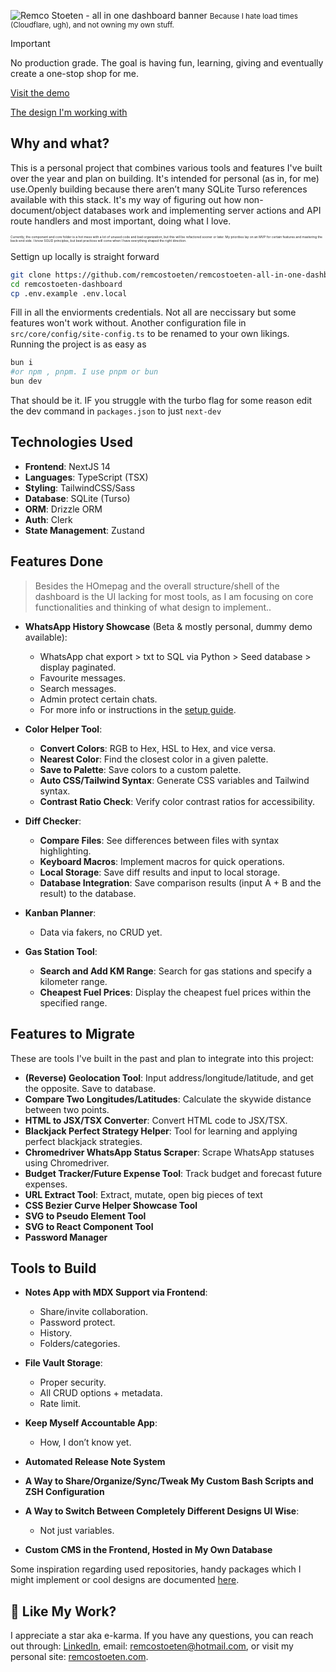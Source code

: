 ![Remco Stoeten - all in one dashboard banner](https://github.com/user-attachments/assets/7324013b-faad-4081-86bb-23890f445552)
<small>Because I hate load times (Cloudflare, ugh), and not owning my own stuff.</small>

> [!IMPORTANT]  
>  No production grade. The goal is having fun, learning, giving and eventually create a one-stop shop for me.

[Visit the demo](https://panel.remcostoeten.com)

[The design I'm working with](https://www.figma.com/community/file/1380305920742671237)


## Why and what?

This is a personal project that combines various tools and features I've built over the year and plan on building. It's intended for personal (as in, for me) use.Openly building because there aren’t many SQLite Turso references available with this stack. It's my way of figuring out how non-document/object databases work and implementing server actions and API route handlers and most important, doing what I love.

<span style="font-size:5px;">Currently, the component and core folder is a hot mess with a lot of unused code and bad organization, but this will be refactored sooner or later. My priorities lay on an MVP for certain features and mastering the back-end side. I know SOLID principles, but best practices will come when I have everything shaped the right direction.</span>

Settign up locally is straight forward
```bash
git clone https://github.com/remcostoeten/remcostoeten-all-in-one-dashboard.git remcostoeten-dashboard
cd remcostoeten-dashboard
cp .env.example .env.local
```
Fill in all the enviorments credentials. Not all are neccissary but some features won't work without. Another configuration file in `src/core/config/site-config.ts` to be renamed to your own likings. Running the project is as easy as 

```bash
bun i
#or npm , pnpm. I use pnpm or bun
bun dev
```
That should be it. IF you struggle with the turbo flag for some reason edit the dev command in `packages.json` to just `next-dev` 

## Technologies Used

- **Frontend**: NextJS 14
- **Languages**: TypeScript (TSX)
- **Styling**: TailwindCSS/Sass
- **Database**: SQLite (Turso)
- **ORM**: Drizzle ORM
- **Auth**: Clerk
- **State Management**: Zustand

## Features Done



> Besides the HOmepag and the overall structure/shell of the dashboard is the UI lacking for most tools, as I am focusing on core functionalities and thinking of what design to implement..

- **WhatsApp History Showcase** (Beta & mostly personal, dummy demo available):
  - WhatsApp chat export > txt to SQL via Python > Seed database > display paginated.
  - Favourite messages.
  - Search messages.
  - Admin protect certain chats.
  - For more info or instructions in the [setup guide](https://github.com/remcostoeten/remcostoeten-all-in-one-dashboard/blob/main/src/core/scripts/whatsapp-readme.md).

- **Color Helper Tool**:
  - **Convert Colors**: RGB to Hex, HSL to Hex, and vice versa.
  - **Nearest Color**: Find the closest color in a given palette.
  - **Save to Palette**: Save colors to a custom palette.
  - **Auto CSS/Tailwind Syntax**: Generate CSS variables and Tailwind syntax.
  - **Contrast Ratio Check**: Verify color contrast ratios for accessibility.

- **Diff Checker**:
  - **Compare Files**: See differences between files with syntax highlighting.
  - **Keyboard Macros**: Implement macros for quick operations.
  - **Local Storage**: Save diff results and input to local storage.
  - **Database Integration**: Save comparison results (input A + B and the result) to the database.

- **Kanban Planner**:
  - Data via fakers, no CRUD yet.

- **Gas Station Tool**:
  - **Search and Add KM Range**: Search for gas stations and specify a kilometer range.
  - **Cheapest Fuel Prices**: Display the cheapest fuel prices within the specified range.

## Features to Migrate

These are tools I've built in the past and plan to integrate into this project:

- **(Reverse) Geolocation Tool**: Input address/longitude/latitude, and get the opposite. Save to database.
- **Compare Two Longitudes/Latitudes**: Calculate the skywide distance between two points.
- **HTML to JSX/TSX Converter**: Convert HTML code to JSX/TSX.
- **Blackjack Perfect Strategy Helper**: Tool for learning and applying perfect blackjack strategies.
- **Chromedriver WhatsApp Status Scraper**: Scrape WhatsApp statuses using Chromedriver.
- **Budget Tracker/Future Expense Tool**: Track budget and forecast future expenses.
- **URL Extract Tool**: Extract, mutate, open big pieces of text 
- **CSS Bezier Curve Helper Showcase Tool**
- **SVG to Pseudo Element Tool**
- **SVG to React Component Tool**
- **Password Manager**

## Tools to Build

- **Notes App with MDX Support via Frontend**:
  - Share/invite collaboration.
  - Password protect.
  - History.
  - Folders/categories.

- **File Vault Storage**:
  - Proper security.
  - All CRUD options + metadata.
  - Rate limit.

- **Keep Myself Accountable App**:
  - How, I don’t know yet.

- **Automated Release Note System**

- **A Way to Share/Organize/Sync/Tweak My Custom Bash Scripts and ZSH Configuration**

- **A Way to Switch Between Completely Different Designs UI Wise**:
  - Not just variables.

- **Custom CMS in the Frontend, Hosted in My Own Database**

Some inspiration regarding used repositories, handy packages which I might implement or cool designs are documented [here](https://github.com/remcostoeten/remcostoeten-all-in-one-dashboard/blob/main/INSPIRATION.MD).


## 💖 Like My Work?

I appreciate a star aka e-karma. If you have any questions, you can reach out through:
[LinkedIn](https://linkedin.com/in/remco-stoeten/), email: [remcostoeten@hotmail.com](mailto:remcostoeten@hotmail.com), or visit my personal site: [remcostoeten.com](https://remcostoeten.com).
